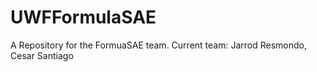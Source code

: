 # UWFFormulaSAE
A Repository for the FormuaSAE team.
 Current team: 
  Jarrod Resmondo, Cesar Santiago
  
